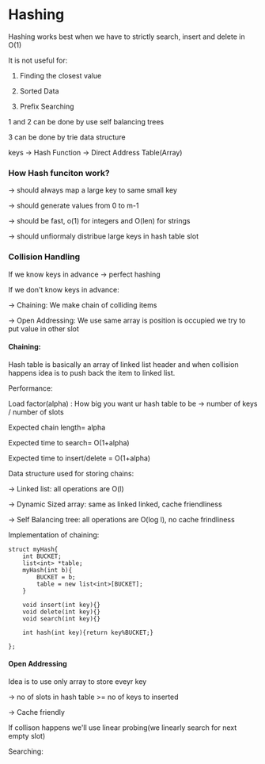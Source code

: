 # Hashing

Hashing works best when we have to strictly search, insert and delete in O(1)

It is not useful for:

1.  Finding the closest value

2.  Sorted Data

3. Prefix Searching

1 and 2 can be done by use self balancing trees

3 can be done by trie data structure

keys -> Hash Function -> Direct Address Table(Array)

### How Hash funciton work?

-> should always map a large key to same small key

-> should generate values from 0 to m-1

-> should be fast, o(1) for integers and O(len) for strings

-> should unfiormaly distribue large keys in hash table slot



### Collision Handling

If we know keys in advance -> perfect hashing

If we don't know keys in advance:

-> Chaining: We make chain of colliding items

-> Open Addressing: We use same array is position is occupied we try to put value in other slot


#### Chaining:

Hash table is basically an array of linked list header and when collision happens idea is to push back the item to linked list.

Performance:

Load factor(alpha) : How big you want ur hash table to be -> number of keys / number of slots

Expected chain length=  alpha

Expected time to search= O(1+alpha)

Expected time to insert/delete = O(1+alpha)

Data structure used for storing chains:

-> Linked list: all operations are O(l)

-> Dynamic Sized array: same as linked linked, cache friendliness

-> Self Balancing tree: all operations are O(log l), no cache frindliness


Implementation of chaining:

```
struct myHash{
	int BUCKET;
	list<int> *table;
	myHash(int b){
		BUCKET = b;
		table = new list<int>[BUCKET];
	}
	
	void insert(int key){}
	void delete(int key){}
	void search(int key){}
	
	int hash(int key){return key%BUCKET;}
	
};
```



#### Open Addressing

Idea is to use only array to store eveyr key

-> no of slots in hash table >= no of keys to inserted

-> Cache friendly

If collison happens we'll use linear probing(we linearly search for next empty slot)

Searching:



